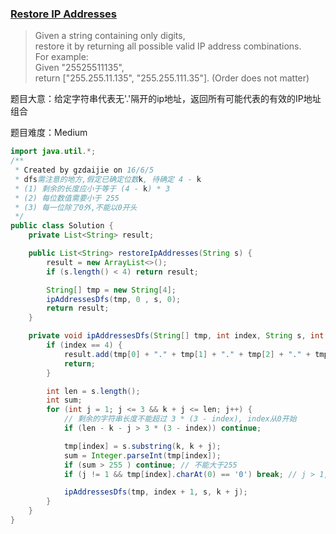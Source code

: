 ### [Restore IP Addresses](https://leetcode.com/problems/restore-ip-addresses/)

> Given a string containing only digits,  <br/>
> restore it by returning all possible valid IP address combinations. <br/>
> For example: <br/>
> Given "25525511135", <br/>
> return ["255.255.11.135", "255.255.111.35"]. (Order does not matter)

题目大意：给定字符串代表无'.'隔开的ip地址，返回所有可能代表的有效的IP地址组合

题目难度：Medium

```java
import java.util.*;
/**
 * Created by gzdaijie on 16/6/5
 * dfs需注意的地方,假定已确定位数k, 待确定 4 - k
 * (1) 剩余的长度应小于等于 (4 - k) * 3
 * (2) 每位数值需要小于 255
 * (3) 每一位除了0外,不能以0开头
 */
public class Solution {
    private List<String> result;

    public List<String> restoreIpAddresses(String s) {
        result = new ArrayList<>();
        if (s.length() < 4) return result;

        String[] tmp = new String[4];
        ipAddressesDfs(tmp, 0 , s, 0);
        return result;
    }

    private void ipAddressesDfs(String[] tmp, int index, String s, int k) {
        if (index == 4) {
            result.add(tmp[0] + "." + tmp[1] + "." + tmp[2] + "." + tmp[3]);
            return;
        }

        int len = s.length();
        int sum;
        for (int j = 1; j <= 3 && k + j <= len; j++) {
            // 剩余的字符串长度不能超过 3 * (3 - index), index从0开始
            if (len - k - j > 3 * (3 - index)) continue; 

            tmp[index] = s.substring(k, k + j);
            sum = Integer.parseInt(tmp[index]);
            if (sum > 255 ) continue; // 不能大于255
            if (j != 1 && tmp[index].charAt(0) == '0') break; // j > 1,不能以0开头

            ipAddressesDfs(tmp, index + 1, s, k + j);
        }
    }
}
```